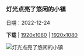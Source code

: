 ### 灯光点亮了悠闲的小镇

日期：2022-12-24

**下载**  |  [1920x1080](https://cn.bing.com/th?id=OHR.WhistlerVillage_ZH-CN3451305723_1920x1080.jpg)  |  [1920x1080](https://cn.bing.com/th?id=OHR.WhistlerVillage_ZH-CN3451305723_UHD.jpg)

![灯光点亮了悠闲的小镇](https://cn.bing.com/th?id=OHR.WhistlerVillage_ZH-CN3451305723_1920x1080.jpg "黑梳山附近的惠斯勒小镇，加拿大不列颠哥伦比亚省 (© VisualCommunications/Getty Images)")

